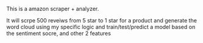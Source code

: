 This is a amazon scraper + analyzer.

It will scrpe 500 reveiws from 5 star to 1 star for a product and generate the word cloud using my specific logic and train/test/predict a model based on the sentiment socre, and other 2 features
